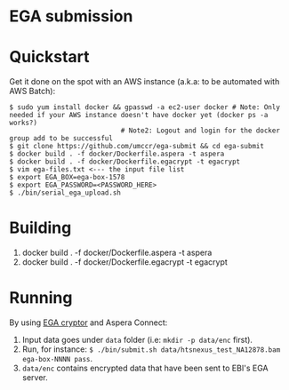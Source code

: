 # EGA submission

# Quickstart

Get it done on the spot with an AWS instance (a.k.a: to be automated with AWS Batch):

```
$ sudo yum install docker && gpasswd -a ec2-user docker # Note: Only needed if your AWS instance doesn't have docker yet (docker ps -a works?)
							# Note2: Logout and login for the docker group add to be successful
$ git clone https://github.com/umccr/ega-submit && cd ega-submit
$ docker build . -f docker/Dockerfile.aspera -t aspera
$ docker build . -f docker/Dockerfile.egacrypt -t egacrypt
$ vim ega-files.txt <--- the input file list
$ export EGA_BOX=ega-box-1578
$ export EGA_PASSWORD=<PASSWORD_HERE>
$ ./bin/serial_ega_upload.sh
```

# Building

1. docker build . -f docker/Dockerfile.aspera -t aspera
2. docker build . -f docker/Dockerfile.egacrypt -t egacrypt

# Running

By using [EGA cryptor][ega-cryptor] and Aspera Connect:

1. Input data goes under `data` folder (i.e: `mkdir -p data/enc` first).
2. Run, for instance: `$ ./bin/submit.sh data/htsnexus_test_NA12878.bam ega-box-NNNN pass`.
3. `data/enc` contains encrypted data that have been sent to EBI's EGA server.

[ega-cryptor]: https://ega-archive.org/submission/tools/egacryptor
